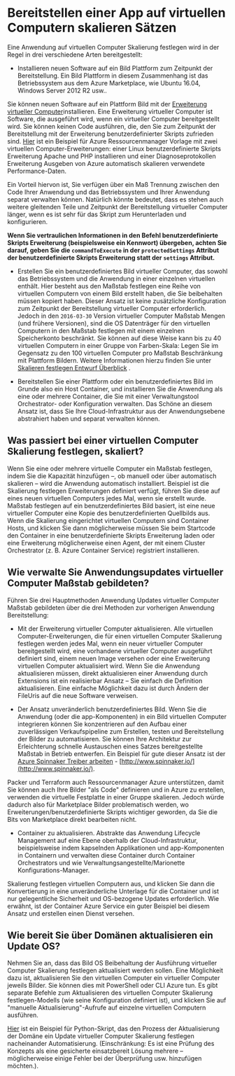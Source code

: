 <properties
    pageTitle="Bereitstellen einer App auf virtuellen Computern skalieren Sätzen | Microsoft Azure"
    description="Bereitstellen einer app auf virtuellen Computern skalieren Sätzen"
    services="virtual-machine-scale-sets"
    documentationCenter=""
    authors="gbowerman"
    manager="timlt"
    editor=""
    tags="azure-resource-manager"/>

<tags
    ms.service="virtual-machine-scale-sets"
    ms.workload="na"
    ms.tgt_pltfrm="na"
    ms.devlang="na"
    ms.topic="article"
    ms.date="08/26/2016"
    ms.author="guybo"/>

# <a name="deploy-an-app-on-virtual-machine-scale-sets"></a>Bereitstellen einer App auf virtuellen Computern skalieren Sätzen

Eine Anwendung auf virtuellen Computer Skalierung festlegen wird in der Regel in drei verschiedene Arten bereitgestellt:

- Installieren neuen Software auf ein Bild Plattform zum Zeitpunkt der Bereitstellung. Ein Bild Plattform in diesem Zusammenhang ist das Betriebssystem aus dem Azure Marketplace, wie Ubuntu 16.04, Windows Server 2012 R2 usw..

Sie können neuen Software auf ein Plattform Bild mit der [Erweiterung virtueller Computer](../virtual-machines/virtual-machines-windows-extensions-features.md)installieren. Eine Erweiterung virtueller Computer ist Software, die ausgeführt wird, wenn ein virtueller Computer bereitgestellt wird. Sie können keinen Code ausführen, die, den Sie zum Zeitpunkt der Bereitstellung mit der Erweiterung benutzerdefinierter Skripts zufrieden sind. [Hier](https://github.com/Azure/azure-quickstart-templates/tree/master/201-vmss-lapstack-autoscale) ist ein Beispiel für Azure Ressourcenmanager Vorlage mit zwei virtuellen Computer-Erweiterungen: einer Linux benutzerdefinierte Skripts Erweiterung Apache und PHP installieren und einer Diagnoseprotokollen Erweiterung Ausgeben von Azure automatisch skalieren verwendete Performance-Daten.

Ein Vorteil hiervon ist, Sie verfügen über ein Maß Trennung zwischen den Code Ihrer Anwendung und das Betriebssystem und Ihrer Anwendung separat verwalten können. Natürlich könnte bedeutet, dass es stehen auch weitere gleitenden Teile und Zeitpunkt der Bereitstellung virtueller Computer länger, wenn es ist sehr für das Skript zum Herunterladen und konfigurieren.

**Wenn Sie vertraulichen Informationen in den Befehl benutzerdefinierte Skripts Erweiterung (beispielsweise ein Kennwort) übergeben, achten Sie darauf, geben Sie die `commandToExecute` in der `protectedSettings` Attribut der benutzerdefinierte Skripts Erweiterung statt der `settings` Attribut.**

- Erstellen Sie ein benutzerdefiniertes Bild virtueller Computer, das sowohl das Betriebssystem und die Anwendung in einer einzelnen virtuellen enthält. Hier besteht aus den Maßstab festlegen eine Reihe von virtuellen Computern von einem Bild erstellt haben, die Sie beibehalten müssen kopiert haben. Dieser Ansatz ist keine zusätzliche Konfiguration zum Zeitpunkt der Bereitstellung virtueller Computer erforderlich. Jedoch in den `2016-03-30` Version virtueller Computer Maßstab Mengen (und frühere Versionen), sind die OS Datenträger für den virtuellen Computern in den Maßstab festlegen mit einem einzelnen Speicherkonto beschränkt. Sie können auf diese Weise kann bis zu 40 virtuellen Computern in einer Gruppe von Farben-Skala: Legen Sie im Gegensatz zu den 100 virtuellen Computer pro Maßstab Beschränkung mit Plattform Bildern. Weitere Informationen hierzu finden Sie unter [Skalieren festlegen Entwurf Überblick](./virtual-machine-scale-sets-design-overview.md) .

- Bereitstellen Sie einer Plattform oder ein benutzerdefiniertes Bild im Grunde also ein Host Container, und installieren Sie die Anwendung als eine oder mehrere Container, die Sie mit einer Verwaltungstool Orchestrator- oder Konfiguration verwalten. Das Schöne an diesem Ansatz ist, dass Sie Ihre Cloud-Infrastruktur aus der Anwendungsebene abstrahiert haben und separat verwalten können.

## <a name="what-happens-when-a-vm-scale-set-scales-out"></a>Was passiert bei einer virtuellen Computer Skalierung festlegen, skaliert?

Wenn Sie eine oder mehrere virtuelle Computer ein Maßstab festlegen, indem Sie die Kapazität hinzufügen –, ob manuell oder über automatisch skalieren – wird die Anwendung automatisch installiert. Beispiel ist die Skalierung festlegen Erweiterungen definiert verfügt, führen Sie diese auf eines neuen virtuellen Computers jedes Mal, wenn sie erstellt wurde. Maßstab festlegen auf ein benutzerdefiniertes Bild basiert, ist eine neue virtueller Computer eine Kopie des benutzerdefinierten Quellbilds aus. Wenn die Skalierung eingerichtet virtuellen Computern sind Container Hosts, und klicken Sie dann möglicherweise müssen Sie beim Startcode den Container in eine benutzerdefinierte Skripts Erweiterung laden oder eine Erweiterung möglicherweise einen Agent, der mit einem Cluster Orchestrator (z. B. Azure Container Service) registriert installieren.

## <a name="how-do-you-manage-application-updates-in-vm-scale-sets"></a>Wie verwalte Sie Anwendungsupdates virtueller Computer Maßstab gebildeten?

Führen Sie drei Hauptmethoden Anwendung Updates virtueller Computer Maßstab gebildeten über die drei Methoden zur vorherigen Anwendung Bereitstellung:

* Mit der Erweiterung virtueller Computer aktualisieren. Alle virtuellen Computer-Erweiterungen, die für einen virtuellen Computer Skalierung festlegen werden jedes Mal, wenn ein neuer virtueller Computer bereitgestellt wird, eine vorhandene virtueller Computer ausgeführt definiert sind, einem neuen Image versehen oder eine Erweiterung virtuellen Computer aktualisiert wird. Wenn Sie die Anwendung aktualisieren müssen, direkt aktualisieren einer Anwendung durch Extensions ist ein realisierbar Ansatz – Sie einfach die Definition aktualisieren. Eine einfache Möglichkeit dazu ist durch Ändern der FileUris auf die neue Software verweisen.

* Der Ansatz unveränderlich benutzerdefiniertes Bild. Wenn Sie die Anwendung (oder die app-Komponenten) in ein Bild virtuellen Computer integrieren können Sie konzentrieren auf den Aufbau einer zuverlässigen Verkaufspipeline zum Erstellen, testen und Bereitstellung der Bilder zu automatisieren. Sie können Ihre Architektur zur Erleichterung schnelle Austauschen eines Satzes bereitgestellte Maßstab in Betrieb entwerfen. Ein Beispiel für gute dieser Ansatz ist der [Azure Spinnaker Treiber arbeiten](https://github.com/spinnaker/deck/tree/master/app/scripts/modules/azure) - [http://www.spinnaker.io/](http://www.spinnaker.io/).

Packer und Terraform auch Ressourcenmanager Azure unterstützen, damit Sie können auch Ihre Bilder "als Code" definieren und in Azure zu erstellen, verwenden die virtuelle Festplatte in einer Gruppe skalieren. Jedoch würde dadurch also für Marketplace Bilder problematisch werden, wo Erweiterungen/benutzerdefinierte Skripts wichtiger geworden, da Sie die Bits von Marketplace direkt bearbeiten nicht.

* Container zu aktualisieren. Abstrakte das Anwendung Lifecycle Management auf eine Ebene oberhalb der Cloud-Infrastruktur, beispielsweise indem kapselnden Applikationen und app-Komponenten in Containern und verwalten diese Container durch Container Orchestrators und wie Verwaltungsangestellte/Marionette Konfigurations-Manager.

Skalierung festlegen virtuellen Computern aus, und klicken Sie dann die Konvertierung in eine unveränderliche Unterlage für die Container und ist nur gelegentliche Sicherheit und OS-bezogene Updates erforderlich. Wie erwähnt, ist der Container Azure Service ein guter Beispiel bei diesem Ansatz und erstellen einen Dienst versehen.

## <a name="how-do-you-roll-out-an-os-update-across-update-domains"></a>Wie bereit Sie über Domänen aktualisieren ein Update OS?

Nehmen Sie an, dass das Bild OS Beibehaltung der Ausführung virtueller Computer Skalierung festlegen aktualisiert werden sollen. Eine Möglichkeit dazu ist, aktualisieren Sie den virtuellen Computer ein virtueller Computer jeweils Bilder. Sie können dies mit PowerShell oder CLI Azure tun. Es gibt separate Befehle zum Aktualisieren des virtuellen Computer Skalierung festlegen-Modells (wie seine Konfiguration definiert ist), und klicken Sie auf "manuelle Aktualisierung"-Aufrufe auf einzelne virtuellen Computern ausführen.

[Hier](https://github.com/gbowerman/vmsstools) ist ein Beispiel für Python-Skript, das den Prozess der Aktualisierung der Domäne ein Update virtueller Computer Skalierung festlegen nacheinander Automatisierung. (Einschränkung: Es ist eine Prüfung des Konzepts als eine gesicherte einsatzbereit Lösung mehrere – möglicherweise einige Fehler bei der Überprüfung usw. hinzufügen möchten.).
